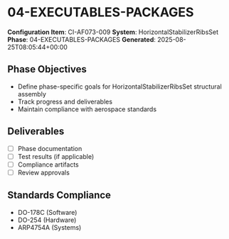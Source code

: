 # 04-EXECUTABLES-PACKAGES

**Configuration Item**: CI-AF073-009
**System**: HorizontalStabilizerRibsSet
**Phase**: 04-EXECUTABLES-PACKAGES
**Generated**: 2025-08-25T08:05:44+00:00

## Phase Objectives
- Define phase-specific goals for HorizontalStabilizerRibsSet structural assembly
- Track progress and deliverables
- Maintain compliance with aerospace standards

## Deliverables
- [ ] Phase documentation
- [ ] Test results (if applicable)
- [ ] Compliance artifacts
- [ ] Review approvals

## Standards Compliance
- DO-178C (Software)
- DO-254 (Hardware)
- ARP4754A (Systems)

